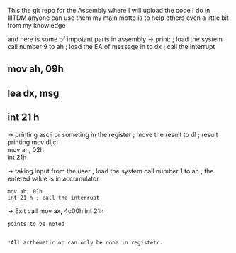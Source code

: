 This the git repo for the Assembly where I will upload the code I do in IIITDM 
anyone can use them my main motto is to help others even a little bit from my knowledge 

and here is some of impotant parts in assembly 
-> print:
; load the system call number 9 to ah
; load the EA of message in to dx
; call the interrupt
   ## mov ah, 09h                             
   ## lea dx, msg                             
   ## int 21 h                                

->  printing ascii or someting in the register
; move the result to dl
; result printing
    mov dl,cl                               
    mov ah, 02h                             
    int 21h

->  taking input from the user
; load the system call number 1 to ah
; the entered value is in accumulator

    mov ah, 01h                             
    int 21 h ; call the interrupt           
->  Exit call
    mov ax, 4c00h
    int 21h
    


    points to be noted
    

    *All arthemetic op can only be done in registetr.
    
